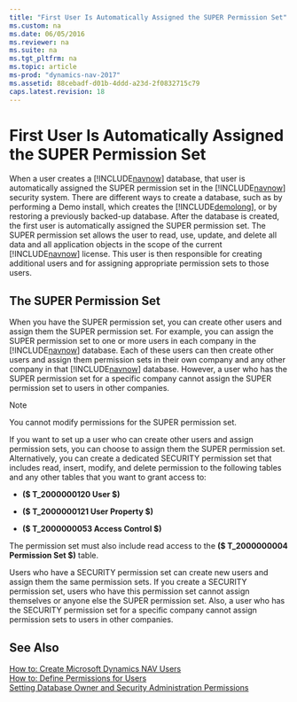 ```yaml
---
title: "First User Is Automatically Assigned the SUPER Permission Set"
ms.custom: na
ms.date: 06/05/2016
ms.reviewer: na
ms.suite: na
ms.tgt_pltfrm: na
ms.topic: article
ms-prod: "dynamics-nav-2017"
ms.assetid: 88cebadf-d01b-4ddd-a23d-2f0832715c79
caps.latest.revision: 18
---
```

# First User Is Automatically Assigned the SUPER Permission Set
When a user creates a [!INCLUDE[navnow](includes/navnow_md.md)] database, that user is automatically assigned the SUPER permission set in the [!INCLUDE[navnow](includes/navnow_md.md)] security system. There are different ways to create a database, such as by performing a Demo install, which creates the [!INCLUDE[demolong](includes/demolong_md.md)], or by restoring a previously backed-up database. After the database is created, the first user is automatically assigned the SUPER permission set. The SUPER permission set allows the user to read, use, update, and delete all data and all application objects in the scope of the current [!INCLUDE[navnow](includes/navnow_md.md)] license. This user is then responsible for creating additional users and for assigning appropriate permission sets to those users.  
  
## The SUPER Permission Set  
 When you have the SUPER permission set, you can create other users and assign them the SUPER permission set. For example, you can assign the SUPER permission set to one or more users in each company in the [!INCLUDE[navnow](includes/navnow_md.md)] database. Each of these users can then create other users and assign them permission sets in their own company and any other company in that [!INCLUDE[navnow](includes/navnow_md.md)] database. However, a user who has the SUPER permission set for a specific company cannot assign the SUPER permission set to users in other companies.  
  
> [!NOTE]  
>  You cannot modify permissions for the SUPER permission set.  
  
 If you want to set up a user who can create other users and assign permission sets, you can choose to assign them the SUPER permission set. Alternatively, you can create a dedicated SECURITY permission set that includes read, insert, modify, and delete permission to the following tables and any other tables that you want to grant access to:  
  
-   **\($ T\_2000000120 User $\)**  
  
-   **\($ T\_2000000121 User Property $\)**  
  
-   **\($ T\_2000000053 Access Control $\)**  
  
 The permission set must also include read access to the **\($ T\_2000000004 Permission Set $\)** table.  
  
 Users who have a SECURITY permission set can create new users and assign them the same permission sets. If you create a SECURITY permission set, users who have this permission set cannot assign themselves or anyone else the SUPER permission set. Also, a user who has the SECURITY permission set for a specific company cannot assign permission sets to users in other companies.  
  
## See Also  
 [How to: Create Microsoft Dynamics NAV Users](How-to--Create-Microsoft-Dynamics-NAV-Users.md)   
 [How to: Define Permissions for Users](How-to--Define-Permissions-for-Users.md)   
 [Setting Database Owner and Security Administration Permissions](Setting-Database-Owner-and-Security-Administration-Permissions.md)